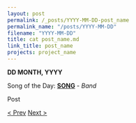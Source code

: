 ```yaml
---
layout: post
permalink: /_posts/YYYY-MM-DD-post_name
permalink_name: "/posts/YYYY-MM-DD"
filename: "YYYY-MM-DD"
title: cat post_name.md
link_title: post_name
projects: project_name
---
```

**DD MONTH, YYYY**

Song of the Day: [**SONG**]() - *Band*

Post

[< Prev](/_posts/PREV_POST)    [Next >](/all_caught_up)
